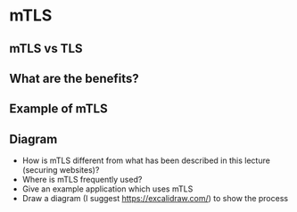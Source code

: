 # mTLS

## mTLS vs TLS


## What are the benefits?

## Example of mTLS

## Diagram

- How is mTLS different from what has been described in this lecture (securing websites)?
- Where is mTLS frequently used?
- Give an example application which uses mTLS
- Draw a diagram (I suggest https://excalidraw.com/) to show the process
